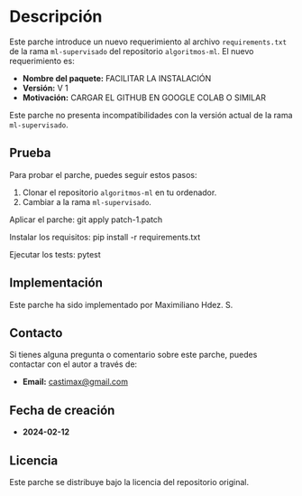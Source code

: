 # Descripción

Este parche introduce un nuevo requerimiento al archivo `requirements.txt` de la rama `ml-supervisado` del repositorio `algoritmos-ml`. El nuevo requerimiento es:

- **Nombre del paquete:** FACILITAR LA INSTALACIÓN
- **Versión:** V 1
- **Motivación:** CARGAR EL GITHUB EN GOOGLE COLAB O SIMILAR

Este parche no presenta incompatibilidades con la versión actual de la rama `ml-supervisado`.

## Prueba

Para probar el parche, puedes seguir estos pasos:

1. Clonar el repositorio `algoritmos-ml` en tu ordenador.
2. Cambiar a la rama `ml-supervisado`.

Aplicar el parche:
git apply patch-1.patch

Instalar los requisitos:
pip install -r requirements.txt

Ejecutar los tests:
pytest


## Implementación

Este parche ha sido implementado por Maximiliano Hdez. S.

## Contacto

Si tienes alguna pregunta o comentario sobre este parche, puedes contactar con el autor a través de:

- **Email:** castimax@gmail.com

## Fecha de creación

- **2024-02-12**

## Licencia

Este parche se distribuye bajo la licencia del repositorio original.
